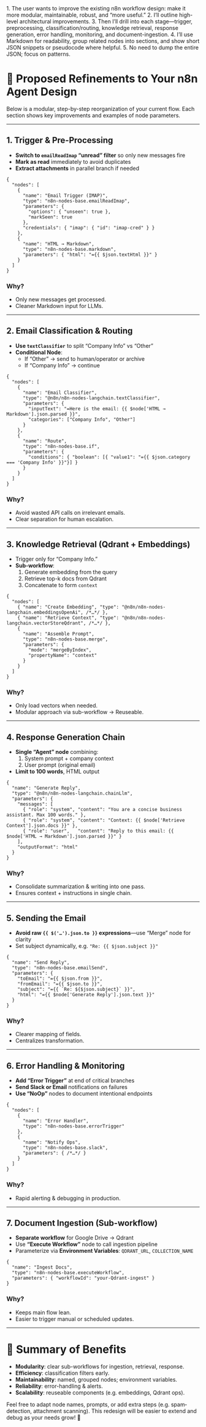 <think>  
1. The user wants to improve the existing n8n workflow design: make it more modular, maintainable, robust, and “more useful.”  
2. I’ll outline high-level architectural improvements.  
3. Then I’ll drill into each stage—trigger, preprocessing, classification/routing, knowledge retrieval, response generation, error handling, monitoring, and document-ingestion.  
4. I’ll use Markdown for readability, group related nodes into sections, and show short JSON snippets or pseudocode where helpful.  
5. No need to dump the entire JSON; focus on patterns.  
</think>  

# 📐 Proposed Refinements to Your n8n Agent Design

Below is a modular, step-by-step reorganization of your current flow. Each section shows key improvements and examples of node parameters.

---

## 1. Trigger & Pre-Processing
- **Switch to `emailReadImap` “unread” filter** so only new messages fire  
- **Mark as read** immediately to avoid duplicates  
- **Extract attachments** in parallel branch if needed  

```jsonc
{
  "nodes": [
    {
      "name": "Email Trigger (IMAP)",
      "type": "n8n-nodes-base.emailReadImap",
      "parameters": {
        "options": { "unseen": true },
        "markSeen": true
      },
      "credentials": { "imap": { "id": "imap-cred" } }
    },
    {
      "name": "HTML → Markdown",
      "type": "n8n-nodes-base.markdown",
      "parameters": { "html": "={{ $json.textHtml }}" }
    }
  ]
}
```

### Why?
- Only new messages get processed.  
- Cleaner Markdown input for LLMs.

---

## 2. Email Classification & Routing
- **Use `textClassifier`** to split “Company Info” vs “Other”  
- **Conditional Node**:  
  - If “Other” → send to human/operator or archive  
  - If “Company Info” → continue  

```jsonc
{
  "nodes": [
    {
      "name": "Email Classifier",
      "type": "@n8n/n8n-nodes-langchain.textClassifier",
      "parameters": {
        "inputText": "=Here is the email: {{ $node['HTML → Markdown'].json.parsed }}",
        "categories": ["Company Info", "Other"]
      }
    },
    {
      "name": "Route",
      "type": "n8n-nodes-base.if",
      "parameters": {
        "conditions": { "boolean": [{ "value1": "={{ $json.category === 'Company Info' }}"}] }
      }
    }
  ]
}
```

### Why?
- Avoid wasted API calls on irrelevant emails.  
- Clear separation for human escalation.

---

## 3. Knowledge Retrieval (Qdrant + Embeddings)
- Trigger only for “Company Info.”  
- **Sub-workflow**:  
  1. Generate embedding from the query  
  2. Retrieve top-k docs from Qdrant  
  3. Concatenate to form `context`  

```jsonc
{
  "nodes": [
    { "name": "Create Embedding", "type": "@n8n/n8n-nodes-langchain.embeddingsOpenAi", /*…*/ },
    { "name": "Retrieve Context", "type": "@n8n/n8n-nodes-langchain.vectorStoreQdrant", /*…*/ },
    {
      "name": "Assemble Prompt",
      "type": "n8n-nodes-base.merge",
      "parameters": {
        "mode": "mergeByIndex",
        "propertyName": "context"
      }
    }
  ]
}
```

### Why?
- Only load vectors when needed.  
- Modular approach via sub-workflow → Reuseable.

---

## 4. Response Generation Chain
- **Single “Agent” node** combining:  
  1. System prompt + company context  
  2. User prompt (original email)  
- **Limit to 100 words**, HTML output  

```jsonc
{
  "name": "Generate Reply",
  "type": "@n8n/n8n-nodes-langchain.chainLlm",
  "parameters": {
    "messages": [
      { "role": "system", "content": "You are a concise business assistant. Max 100 words." },
      { "role": "system", "content": "Context: {{ $node['Retrieve Context'].json.docs }}" },
      { "role": "user",   "content": "Reply to this email: {{ $node['HTML → Markdown'].json.parsed }}" }
    ],
    "outputFormat": "html"
  }
}
```

### Why?
- Consolidate summarization & writing into one pass.  
- Ensures context + instructions in single chain.

---

## 5. Sending the Email
- **Avoid raw `{{ $('…').json.to }}` expressions**—use “Merge” node for clarity  
- Set subject dynamically, e.g. `"Re: {{ $json.subject }}"`

```jsonc
{
  "name": "Send Reply",
  "type": "n8n-nodes-base.emailSend",
  "parameters": {
    "toEmail": "={{ $json.from }}",
    "fromEmail": "={{ $json.to }}",
    "subject": "={{ `Re: ${$json.subject}` }}",
    "html": "={{ $node['Generate Reply'].json.text }}"
  }
}
```

### Why?
- Clearer mapping of fields.  
- Centralizes transformation.

---

## 6. Error Handling & Monitoring
- **Add “Error Trigger”** at end of critical branches  
- **Send Slack or Email** notifications on failures  
- **Use “NoOp”** nodes to document intentional endpoints  

```jsonc
{
  "nodes": [
    {
      "name": "Error Handler",
      "type": "n8n-nodes-base.errorTrigger"
    },
    {
      "name": "Notify Ops",
      "type": "n8n-nodes-base.slack",
      "parameters": { /*…*/ }
    }
  ]
}
```

### Why?
- Rapid alerting & debugging in production.

---

## 7. Document Ingestion (Sub-workflow)
- **Separate workflow** for Google Drive → Qdrant  
- Use **“Execute Workflow”** node to call ingestion pipeline  
- Parameterize via **Environment Variables**: `QDRANT_URL`, `COLLECTION_NAME`

```jsonc
{
  "name": "Ingest Docs",
  "type": "n8n-nodes-base.executeWorkflow",
  "parameters": { "workflowId": "your-Qdrant-ingest" }
}
```

### Why?
- Keeps main flow lean.  
- Easier to trigger manual or scheduled updates.

---

# 🔑 Summary of Benefits
- **Modularity**: clear sub-workflows for ingestion, retrieval, response.  
- **Efficiency**: classification filters early.  
- **Maintainability**: named, grouped nodes; environment variables.  
- **Reliability**: error-handling & alerts.  
- **Scalability**: reuseable components (e.g. embeddings, Qdrant ops).  

Feel free to adapt node names, prompts, or add extra steps (e.g. spam‐detection, attachment scanning). This redesign will be easier to extend and debug as your needs grow! 🚀
